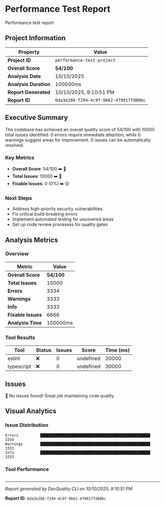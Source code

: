 # Performance Test Report

Performance test report

## Project Information

| Property | Value |
|----------|-------|
| **Project ID** | `performance-test-project` |
| **Overall Score** | **54/100** |
| **Analysis Date** | 10/10/2025 |
| **Analysis Duration** | 100000ms |
| **Report Generated** | 10/10/2025, 9:10:51 PM |
| **Report ID** | `6da3e286-f294-4c9f-9b62-479917fd80bc` |

## Executive Summary

The codebase has achieved an overall quality score of 54/100 with 10000 total issues identified. 0 errors require immediate attention, while 0 warnings suggest areas for improvement. 0 issues can be automatically resolved.

### Key Metrics

- **Overall Score**: 54/100 ➡️ 🔴
- **Total Issues**: 10000 ➡️ 🔴
- **Fixable Issues**: 0 (0%) ➡️ 🟡

### Next Steps

- Address high\-priority security vulnerabilities
- Fix critical build\-breaking errors
- Implement automated testing for uncovered areas
- Set up code review processes for quality gates

## Analysis Metrics

### Overview

| Metric | Value |
|--------|-------|
| **Overall Score** | **54/100** |
| **Total Issues** | 10000 |
| **Errors** | 3334 |
| **Warnings** | 3333 |
| **Info** | 3333 |
| **Fixable Issues** | 6666 |
| **Analysis Time** | 100000ms |

### Tool Results

| Tool | Status | Issues | Score | Time (ms) |
|------|--------|--------|-------|-----------|
| eslint | ❌ | 0 | undefined | 20000 |
| typescript | ❌ | 0 | undefined | 30000 |

## Issues

🎉 No issues found! Great job maintaining code quality.

## Visual Analytics

### Issue Distribution

```
Errors          ██████████████████████████████████████████████████ 3334
Warnings        ██████████████████████████████████████████████████ 3333
Info            ██████████████████████████████████████████████████ 3333
```

### Tool Performance

```

```

---

*Report generated by DevQuality CLI on 10/10/2025, 9:10:51 PM*

**Report ID**: `6da3e286-f294-4c9f-9b62-479917fd80bc`
